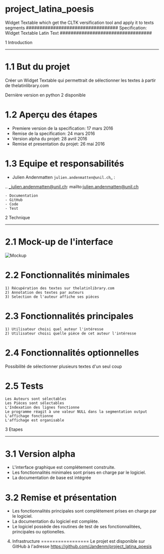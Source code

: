 # project_latina_poesis
Widget Textable which get the CLTK versification tool and apply it to texts segments
##################################
Specification: Widget Textable Latin Text
##################################



1 Introduction
**************


1.1 But du projet
=================
Créer un Widget Textable qui permettrait de sélectionner les textes à partir de thelatinlibrary.com

Dernière version en python 2 disponible


1.2 Aperçu des étapes
=====================
* Premiere version de la specification: 17 mars 2016
* Remise de la specification: 24 mars 2016
* Version alpha du projet:  28 avril 2016
* Remise et presentation du projet:  26 mai 2016

1.3 Equipe et responsabilités
==============================

* Julien Andenmatten `julien.andenmatten@unil.ch`_ :

.. _julien.andenmatten@unil.ch: mailto:julien.andenmatten@unil.ch

    - Documentation
    - GitHub
    - Code
    - Test



2 Technique
************


2.1 Mock-up de l'interface
==========================
![Mockup](https://cloud.githubusercontent.com/assets/17759898/14255359/ffc2ac5c-fa93-11e5-9798-0003284a5737.png)

2.2 Fonctionnalités minimales
=============================
    1) Récupération des textes sur thelatinlibrary.com
    2) Annotation des textes par auteurs
    3) Selection de l'auteur affiche ses pièces

2.3 Fonctionnalités principales
===============================
    1) Utilisateur choisi quel auteur l'intéresse
    2) Utilisateur choisi quelle pièce de cet auteur l'intéresse

2.4 Fonctionnalités optionnelles
===============================
Possibilité de sélectionner plusieurs textes d'un seul coup


2.5 Tests
=========
    Les Auteurs sont sélectables
    Les Pièces sont sélectables
    L'Indexation des lignes fonctionne
    Le programme réagit à une valeur NULL dans la segmentation output
    L'affichage fonctionne
    L'affichage est organisable


3 Etapes
*********



3.1 Version alpha
=================
* L'interface graphique est complétement construite.
* Les fonctionnalités minimales sont prises en charge par le logiciel.
* La documentation de base est intégrée


3.2 Remise et présentation
==========================
* Les fonctionnalités principales sont complétement prises en charge par le logiciel.
* La documentation du logiciel est complète.
* Le logiciel possède des routines de test de ses fonctionnalitées, principales ou optionelles.


4. Infrastructure
=================
Le projet est disponible sur GitHub à l'adresse https://github.com/Jandenm/project_latina_poesis
